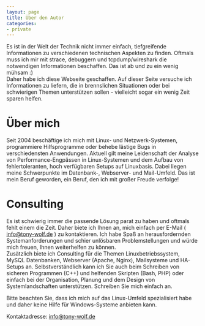 ```yaml
---
layout: page
title: Über den Autor
categories:
- private
---
```


Es ist in der Welt der Technik nicht immer einfach, tiefgreifende Informationen zu verschiedenen technischen Aspekten zu finden. Oftmals muss ich mir mit strace, debuggern und tcpdump/wireshark die notwendigen Informationen beschaffen. Das ist ab und zu ein wenig mühsam :)  
Daher habe ich diese Webseite geschaffen. Auf dieser Seite versuche ich Informationen zu liefern, die in brennslichen Situationen oder bei schwierigen Themen unterstützen sollen - vielleicht sogar ein wenig Zeit sparen helfen.


# Über mich

Seit 2004 beschäftige ich mich mit Linux- und Netzwerk-Systemen, programmiere Hilfsprogramme oder behebe lästige Bugs in verschiedensten Anwendungen. Aktuell gilt meine Leidenschaft der Analyse von Performance-Engpässen in Linux-Systemen und dem Aufbau von fehlertoleranten, hoch verfügbaren Setups auf Linuxbasis. Dabei liegen meine Schwerpunkte im Datenbank-, Webserver- und Mail-Umfeld. Das ist mein Beruf geworden, ein Beruf, den ich mit großer Freude verfolge!

# Consulting

Es ist schwierig immer die passende Lösung parat zu haben und oftmals fehlt einem die Zeit. Daher biete ich Ihnen an, mich einfach per E-Mail ( info@tony-wolf.de ) zu kontaktieren. Ich habe Spaß an herausfordernden Systemanforderungen und schier unlösbaren Problemstellungen und würde mich freuen, Ihnen weiterhelfen zu können.  
Zusätzlich biete ich Consulting für die Themen Linuxbetriebssystem, MySQL Datenbanken, Webserver (Apache, Nginx), Mailsysteme und HA-Setups an. Selbstverständlich kann ich Sie auch beim Schreiben von sicheren Programmen (C++) und helfenden Skripten (Bash, PHP) oder einfach bei der Organisation, Planung und dem Design von Systemlandschaften unterstützen. Schreiben Sie mich einfach an.

Bitte beachten Sie, dass ich mich auf das Linux-Umfeld spezialisiert habe und daher keine Hilfe für Windows-Systeme anbieten kann.

Kontaktadresse: [info@tony-wolf.de][mailaddr]

[mailaddr]: mailto:info@tony-wolf.de
